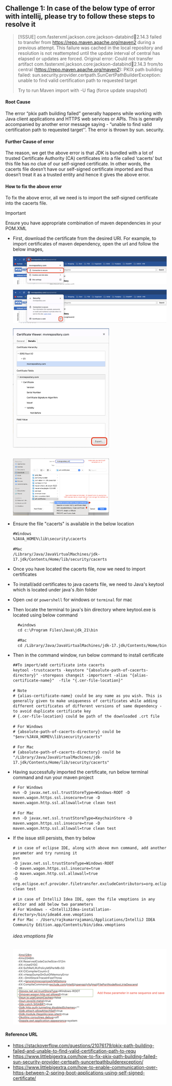 ## Challenge 1: In case of the below type of error with intellij, please try to follow these steps to resolve it

> [!ISSUE] com.fasterxml.jackson.core.jackson-databind:jar:2.14.3 failed to transfer from https://repo.maven.apache.org/maven2 during a previous attempt.
> This failure was cached in the local repository and resolution is not reattempted until the update interval of central has elapsed or updates are forced.
> Original error: Could not transfer artifact com.fasterxml.jackson.core:jackson-databind:jar:2.14.3 from/to central (https://repo.maven.apache.org/maven2):
> PKIX path building failed: sun.security.provider.certpath.SunCertPathBuilderException: unable to find valid certification path to requested target
> 
> Try to run Maven import with -U flag (force update snapshot)

#### Root Cause

The error “pkix path building failed” generally happens while working with Java client applications and HTTPS web services or APIs.
This is generally accompanied by another error message saying - “unable to find valid certification path to requested target''. The error is thrown by sun. security.

#### Further Cause of error

The reason, we get the above error is that JDK is bundled with a lot of trusted Certificate Authority (CA) certificates into a file called ‘cacerts’ but this file has no clue of our self-signed certificate.
In other words, the cacerts file doesn’t have our self-signed certificate imported and thus doesn’t treat it as a trusted entity and hence it gives the above error.

#### How to fix the above error

To fix the above error, all we need is to import the self-signed certificate into the cacerts file.

> [!IMPORTANT]
> Ensure you have appropriate combination of maven dependencies in your POM.XML

* First, download the certificate from the desired URI. For example, to import certificates of maven dependency, open the url and follow the below images,

  ![img.png](documentation-ref-images/download-certificate-1.png)

  ![img.png](documentation-ref-images/download-certificate-2.png)

  <img src="documentation-ref-images/download-certificate-3.png" alt="Download Certificate" width="300" />
  
  <br><img src="documentation-ref-images/download-certificate-4.png" alt="Download Certificate" width="300" />


* Ensure the file "cacerts" is available in the below location
  ```shell
  #Windows
  %JAVA_HOME%\lib\security\cacerts
  
  #Mac
  /Library/Java/JavaVirtualMachines/jdk-17.jdk/Contents/Home/lib/security/cacerts
  ```
* Once you have located the cacerts file, now we need to import certificates
* To install/add certificates to java cacerts file, we need to Java's keytool which is located under java's /bin folder
* Open ```cmd``` or ```powershell``` for windows or ```terminal``` for mac
* Then locate the terminal to java's bin directory where keytool.exe is located using below command

  ```shell
    #windows
    cd c:\Program Files\Java\jdk_21\bin
    
    #Mac
    cd /Library/Java/JavaVirtualMachines/jdk-17.jdk/Contents/Home/bin
  ```
* Then in the command window, run below command to install certificate
  ```shell
  ##To import/add certificate into cacerts
  keytool -trustcacerts -keystore "{absolute-path-of-cacerts-directory}" -storepass changeit -importcert -alias "{alias-certificate-name}"  -file "{.cer-file-location}"
  
  # Note
  # {alias-certificate-name} could be any name as you wish. This is generally given to make uniqueness of certificates while adding different certificates of different versions of same dependency - to avoid duplicate certificate key
  # {.cer-file-location} could be path of the downloaded .crt file
  
  # For Windows
  # {absolute-path-of-cacerts-directory} could be "$env:%JAVA_HOME%\lib\security\cacerts"
  
  # For Mac
  # {absolute-path-of-cacerts-directory} could be "/Library/Java/JavaVirtualMachines/jdk-17.jdk/Contents/Home/lib/security/cacerts"
  ```

* Having successfully imported the certificate, run below terminal command and run your maven project

  ```shell
  # For Windows
  mvn -D javax.net.ssl.trustStoreType=Windows-ROOT -D maven.wagon.https.ssl.insecure=true -D maven.wagon.http.ssl.allowall=true clean test
  
  # For Mac
  mvn -D javax.net.ssl.trustStoreType=KeychainStore -D maven.wagon.https.ssl.insecure=true -D maven.wagon.http.ssl.allowall=true clean test
  ```

* If the issue still persists, then try below

  ```shell
  # in case of eclipse IDE, along with above mvn command, add another parameter and try running it 
  mvn 
  -D javax.net.ssl.trustStoreType=Windows-ROOT 
  -D maven.wagon.https.ssl.insecure=true 
  -D maven.wagon.http.ssl.allowall=true 
  -D org.eclipse.ecf.provider.filetransfer.excludeContributors=org.eclipse.ecf.provider.filetransfer.httpclientjava clean test
  
  # in case of IntelliJ Idea IDE, open the file vmoptions in any editor and add below two parameters
  # For Windows - <IntelliJIdea-installation-directory>/bin/idea64.exe.vmoptions
  # For Mac - /Users/rajkumarrajamani/Applications/IntelliJ IDEA Community Edition.app/Contents/bin/idea.vmoptions
  ```
  ###### idea.vmoptions file

  <img src="documentation-ref-images/intellij-vmoptions-file.png" alt="Download Certificate" width="500" />

#### Reference URL
* https://stackoverflow.com/questions/21076179/pkix-path-building-failed-and-unable-to-find-valid-certification-path-to-requ
* https://www.littlebigextra.com/how-to-fix-pkix-path-building-failed-sun-security-provider-certpath-suncertpathbuilderexception/
* https://www.littlebigextra.com/how-to-enable-communication-over-https-between-2-spring-boot-applications-using-self-signed-certificate/